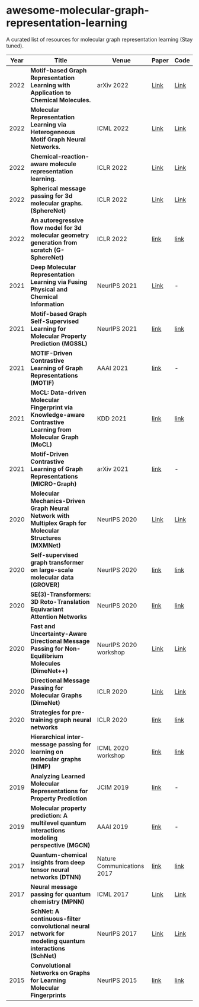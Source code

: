 # awesome-molecular-graph-representation-learning
A curated list of resources for molecular graph representation learning (Stay tuned).

| Year   | Title  | Venue |  Paper | Code  |
|-------|--------|--------|--------|-----------|
| 2022 |**Motif-based Graph Representation Learning with Application to Chemical Molecules.**|arXiv 2022|[Link](https://arxiv.org/abs/2208.04529)  | [Link](https://github.com/yifeiwang15/MotifConv) |
| 2022 |**Molecular Representation Learning via Heterogeneous Motif Graph Neural Networks.**|ICML 2022|[Link](https://proceedings.mlr.press/v162/yu22a.html) | [Link](https://github.com/ZhaoningYu1996/HM-GNN) |
| 2022 | **Chemical-reaction-aware molecule representation learning.**| ICLR 2022 |  [Link](https://blender.cs.illinois.edu/paper/moleculerepresentation2022.pdf)  | [Link](https://github.com/hwwang55/MolR?utm_source=catalyzex.com) |
| 2022 | **Spherical message passing for 3d molecular graphs. (SphereNet)** | ICLR 2022 |  [Link](https://openreview.net/pdf?id=givsRXsOt9r)  | [Link](https://github.com/divelab/DIG) |
| 2022 | **An autoregressive flow model for 3d molecular geometry generation from scratch (G-SphereNet)** | ICLR 2022 | [link](https://openreview.net/pdf?id=C03Ajc-NS5W) | [link](https://github.com/divelab/DIG) |
| 2021 | **Deep Molecular Representation Learning via Fusing Physical and Chemical Information**  | NeurIPS 2021  |  [Link](https://proceedings.neurips.cc/paper/2021/file/884d247c6f65a96a7da4d1105d584ddd-Paper.pdf)  | - |
| 2021 | **Motif-based Graph Self-Supervised Learning for Molecular Property Prediction (MGSSL)** | NeurIPS 2021 | [link](https://proceedings.neurips.cc/paper/2021/file/85267d349a5e647ff0a9edcb5ffd1e02-Paper.pdf) | [link](https://github.com/zaixizhang/MGSSL) |
| 2021 | **MOTIF-Driven Contrastive Learning of Graph Representations (MOTIF)** | AAAI 2021 | [link](https://www.aaai.org/AAAI21Papers/UC-77.SubramonianA.pdf) | - |
| 2021 | **MoCL: Data-driven Molecular Fingerprint via Knowledge-aware Contrastive Learning from Molecular Graph (MoCL)** | KDD 2021 | [link](https://dl.acm.org/doi/pdf/10.1145/3447548.3467186) | [link](https://github.com/illidanlab/MoCL-DK) |
| 2021 | **Motif-Driven Contrastive Learning of Graph Representations (MICRO-Graph)** | arXiv 2021 | [link](https://arxiv.org/pdf/2012.12533) | - |
| 2020 | **Molecular Mechanics-Driven Graph Neural Network with Multiplex Graph for Molecular Structures (MXMNet)**  | NeurIPS 2020 |  [Link](https://arxiv.org/pdf/2011.07457v1.pdf)  | [Link](https://github.com/zetayue/MXMNet) |
| 2020 | **Self-supervised graph transformer on large-scale molecular data (GROVER)** | NeurIPS 2020 | [link](https://proceedings.neurips.cc/paper/2020/file/94aef38441efa3380a3bed3faf1f9d5d-Paper.pdf) | [link](https://github.com/tencent-ailab/grover) |
| 2020 | **SE(3)-Transformers: 3D Roto-Translation Equivariant Attention Networks** | NeurIPS 2020 | [link](https://proceedings.neurips.cc/paper/2020/file/15231a7ce4ba789d13b722cc5c955834-Paper.pdf) | [link](https://github.com/FabianFuchsML/se3-transformer-public) |
| 2020 | **Fast and Uncertainty-Aware Directional Message Passing for Non-Equilibrium Molecules (DimeNet++)**  | NeurIPS 2020 workshop |  [Link](https://arxiv.org/pdf/2011.14115.pdf)  | [Link](https://www.daml.in.tum.de/dimenet) |
| 2020 | **Directional Message Passing for Molecular Graphs (DimeNet)**  | ICLR 2020 |  [Link](https://arxiv.org/pdf/2003.03123.pdf)  | [Link](https://github.com/akirasosa/pytorch-dimenet?utm_source=catalyzex.com) |
| 2020 | **Strategies for pre-training graph neural networks** | ICLR 2020 | [link](https://arxiv.org/pdf/1905.12265) | [link](https://github.com/snap-stanford/pretrain-gnns/) |
| 2020 | **Hierarchical inter-message passing for learning on molecular graphs (HIMP)** | ICML 2020 workshop | [link](https://arxiv.org/pdf/2006.12179)                     | [link](https://github.com/rusty1s/himp-gnn)                  |
| 2019 | **Analyzing Learned Molecular Representations for Property Prediction** | JCIM 2019 | [link](https://pubs.acs.org/doi/pdf/10.1021/acs.jcim.9b00237) | - |
| 2019 | **Molecular property prediction: A multilevel quantum interactions modeling perspective (MGCN)** | AAAI 2019 | [link](https://ojs.aaai.org/index.php/AAAI/article/download/3896/3774) | - |
| 2017 | **Quantum-chemical insights from deep tensor neural networks (DTNN)** | Nature Communications 2017 | [link](https://www.nature.com/articles/ncomms13890) | [link](https://github.com/atomistic-machine-learning/dtnn) |
| 2017 | **Neural message passing for quantum chemistry (MPNN)**  | ICML 2017 |  [Link](https://arxiv.org/pdf/1704.01212.pdf) | [Link](https://github.com/brain-research/mpnn) |
| 2017 | **SchNet: A continuous-filter convolutional neural network for modeling quantum interactions (SchNet)**  | NeurIPS 2017 |  [Link](https://proceedings.neurips.cc/paper/2017/file/303ed4c69846ab36c2904d3ba8573050-Paper.pdf) | [Link](https://github.com/atomistic-machine-learning/SchNet) |
| 2015 | **Convolutional Networks on Graphs for Learning Molecular Fingerprints** | NeurIPS 2015 | [link](https://proceedings.neurips.cc/paper/2015/file/f9be311e65d81a9ad8150a60844bb94c-Paper.pdf) | [link](https://github.com/HIPS/neural-fingerprint) |

